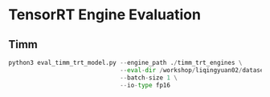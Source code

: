 # TensorRT Engine Evaluation


## Timm
```python
python3 eval_timm_trt_model.py --engine_path ./timm_trt_engines \
                               --eval-dir /workshop/liqingyuan02/dataset/ILSVRC2012/ \
                               --batch-size 1 \
                               --io-type fp16
```